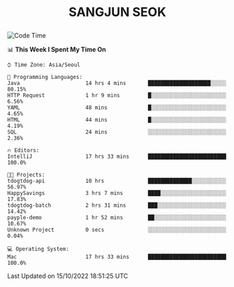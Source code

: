<h1>
 <p align="center">
   SANGJUN SEOK
 </p>
</h1>

<!--START_SECTION:waka-->
![Code Time](http://img.shields.io/badge/Code%20Time-1%2C884%20hrs%2012%20mins-blue)

📊 **This Week I Spent My Time On** 

```text
⌚︎ Time Zone: Asia/Seoul

💬 Programming Languages: 
Java                     14 hrs 4 mins       ████████████████████░░░░░   80.15% 
HTTP Request             1 hr 9 mins         █░░░░░░░░░░░░░░░░░░░░░░░░   6.56% 
YAML                     48 mins             █░░░░░░░░░░░░░░░░░░░░░░░░   4.65% 
HTML                     44 mins             █░░░░░░░░░░░░░░░░░░░░░░░░   4.19% 
SQL                      24 mins             ░░░░░░░░░░░░░░░░░░░░░░░░░   2.36%

🔥 Editors: 
IntelliJ                 17 hrs 33 mins      █████████████████████████   100.0%

🐱‍💻 Projects: 
tdogtdog-api             10 hrs              ██████████████░░░░░░░░░░░   56.97% 
HappySavings             3 hrs 7 mins        ████░░░░░░░░░░░░░░░░░░░░░   17.83% 
tdogtdog-batch           2 hrs 31 mins       ███░░░░░░░░░░░░░░░░░░░░░░   14.42% 
payple-demo              1 hr 52 mins        ██░░░░░░░░░░░░░░░░░░░░░░░   10.67% 
Unknown Project          0 secs              ░░░░░░░░░░░░░░░░░░░░░░░░░   0.04%

💻 Operating System: 
Mac                      17 hrs 33 mins      █████████████████████████   100.0%

```


 Last Updated on 15/10/2022 18:51:25 UTC
<!--END_SECTION:waka-->
